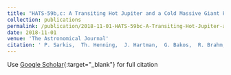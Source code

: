 ```yaml
---
title: "HATS-59b,c: A Transiting Hot Jupiter and a Cold Massive Giant Planet around a Sun-like Star"
collection: publications
permalink: /publication/2018-11-01-HATS-59bc-A-Transiting-Hot-Jupiter-and-a-Cold-Massive-Giant-Planet-around-a-Sun-like-Star
date: 2018-11-01
venue: 'The Astronomical Journal'
citation: ' P. Sarkis,  Th. Henning,  J. Hartman,  G. Bakos,  R. Brahm,  A. Jordán,  D. Bayliss,  L. Mancini,  N. Espinoza,  M. Rabus,  Z. Csubry,  W. Bhatti,  K. Penev,  G. Zhou,  J. Bento,  T. Tan,  P. Arriagada,  R. Butler,  J. Crane,  S. Shectman,  C. Tinney,  D. Wright,  B. Addison,  S. Durkan,  V. Suc,  L. Buchhave,  M. de Val-Borro,  J. Lázár,  I. Papp,  P. Sári, &quot;HATS-59b,c: A Transiting Hot Jupiter and a Cold Massive Giant Planet around a Sun-like Star.&quot; The Astronomical Journal, 2018.'
---
```

Use [Google Scholar](https://scholar.google.com/scholar?q=HATS+59b,c:+A+Transiting+Hot+Jupiter+and+a+Cold+Massive+Giant+Planet+around+a+Sun+like+Star){:target="_blank"} for full citation